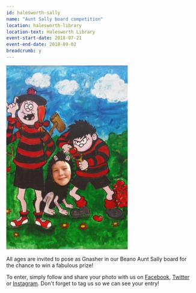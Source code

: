 ```yaml
---
id: halesworth-sally
name: "Aunt Sally board competition"
location: halesworth-library
location-text: Halesworth Library
event-start-date: 2018-07-21
event-end-date: 2018-09-02
breadcrumb: y
---
```


![Halesworth Library's Aunt Sally board](/images/featured/featured-halesworth-aunt-sally.jpg)

All ages are invited to pose as Gnasher in our Beano Aunt Sally board for the chance to win a fabulous prize!

To enter, simply follow and share your photo with us on [Facebook](https://www.facebook.com/Halesworth-Library-391603700955116/), [Twitter](https://www.twitter.com/HalesworthLib) or [Instagram](https://www.instagram.com/halesworthlibrary/). Don't forget to tag us so we can see your entry!

